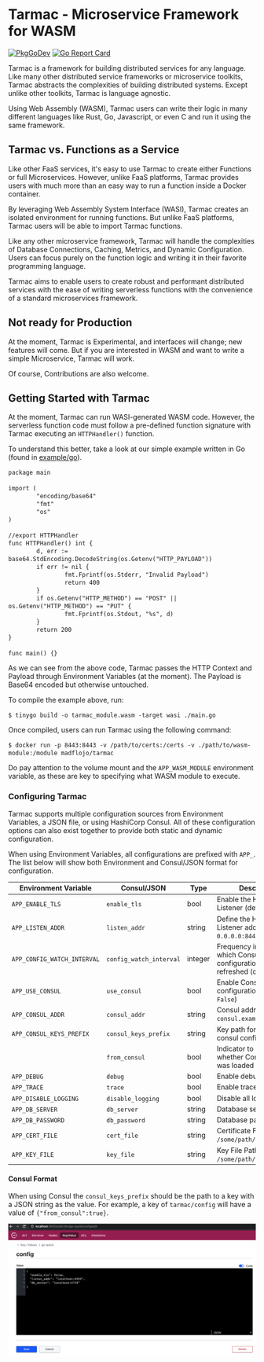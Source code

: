 # Tarmac - Microservice Framework for WASM

[![PkgGoDev](https://pkg.go.dev/badge/github.com/madflojo/tarmac)](https://pkg.go.dev/github.com/madflojo/tarmac)
[![Go Report Card](https://goreportcard.com/badge/github.com/madflojo/tarmac)](https://goreportcard.com/report/github.com/madflojo/tarmac)

Tarmac is a framework for building distributed services for any language. Like many other distributed service frameworks or microservice toolkits, Tarmac abstracts the complexities of building distributed systems. Except unlike other toolkits, Tarmac is language agnostic.

Using Web Assembly (WASM), Tarmac users can write their logic in many different languages like Rust, Go, Javascript, or even C and run it using the same framework.

## Tarmac vs. Functions as a Service

Like other FaaS services, it's easy to use Tarmac to create either Functions or full Microservices. However, unlike FaaS platforms, Tarmac provides users with much more than an easy way to run a function inside a Docker container.

By leveraging Web Assembly System Interface (WASI), Tarmac creates an isolated environment for running functions. But unlike FaaS platforms, Tarmac users will be able to import Tarmac functions.

Like any other microservice framework, Tarmac will handle the complexities of Database Connections, Caching, Metrics, and Dynamic Configuration. Users can focus purely on the function logic and writing it in their favorite programming language.

Tarmac aims to enable users to create robust and performant distributed services with the ease of writing serverless functions with the convenience of a standard microservices framework.

## Not ready for Production

At the moment, Tarmac is Experimental, and interfaces will change; new features will come. But if you are interested in WASM and want to write a simple Microservice, Tarmac will work.

Of course, Contributions are also welcome.

## Getting Started with Tarmac

At the moment, Tarmac can run WASI-generated WASM code. However, the serverless function code must follow a pre-defined function signature with Tarmac executing an `HTTPHandler()` function.

To understand this better, take a look at our simple example written in Go (found in [example/go](example/go)).

```golang
package main

import (
        "encoding/base64"
        "fmt"
        "os"
)

//export HTTPHandler
func HTTPHandler() int {
        d, err := base64.StdEncoding.DecodeString(os.Getenv("HTTP_PAYLOAD"))
        if err != nil {
                fmt.Fprintf(os.Stderr, "Invalid Payload")
                return 400
        }
        if os.Getenv("HTTP_METHOD") == "POST" || os.Getenv("HTTP_METHOD") == "PUT" {
                fmt.Fprintf(os.Stdout, "%s", d)
        }
        return 200
}

func main() {}
```

As we can see from the above code, Tarmac passes the HTTP Context and Payload through Environment Variables (at the moment). The Payload is Base64 encoded but otherwise untouched.

To compile the example above, run:

```shell
$ tinygo build -o tarmac_module.wasm -target wasi ./main.go
```

Once compiled, users can run Tarmac using the following command:

```shell
$ docker run -p 8443:8443 -v /path/to/certs:/certs -v ./path/to/wasm-module:/module madflojo/tarmac
```

Do pay attention to the volume mount and the `APP_WASM_MODULE` environment variable, as these are key to specifying what WASM module to execute.

### Configuring Tarmac


Tarmac supports multiple configuration sources from Environment Variables, a JSON file, or using HashiCorp Consul. All of these configuration options can also exist together to provide both static and dynamic configuration.

When using Environment Variables, all configurations are prefixed with `APP_`. The list below will show both Environment and Consul/JSON format for configuration.

| Environment Variable | Consul/JSON | Type | Description |
|----------------------|-------------|------|-------------|
| `APP_ENABLE_TLS` | `enable_tls` | bool | Enable the HTTPS Listener (default: `True`) |
| `APP_LISTEN_ADDR` | `listen_addr` | string | Define the HTTP/HTTPS Listener address (default: `0.0.0.0:8443`) |
| `APP_CONFIG_WATCH_INTERVAL` | `config_watch_interval` | integer | Frequency in seconds which Consul configuration will be refreshed (default: 15) |
| `APP_USE_CONSUL` | `use_consul` | bool | Enable Consul based configuration (default: `False`) |
| `APP_CONSUL_ADDR` | `consul_addr` | string | Consul address (i.e. `consul.example.com:8500`) |
| `APP_CONSUL_KEYS_PREFIX` | `consul_keys_prefix` | string | Key path for app specific consul configuration |
|| `from_consul` | bool | Indicator to reflect whether Consul config was loaded |
| `APP_DEBUG` | `debug` | bool | Enable debug logging |
| `APP_TRACE` | `trace` | bool | Enable trace logging | 
| `APP_DISABLE_LOGGING` | `disable_logging` | bool | Disable all logging |
| `APP_DB_SERVER` | `db_server` | string | Database server address |
| `APP_DB_PASSWORD` | `db_password` | string | Database password | 
| `APP_CERT_FILE` | `cert_file` | string | Certificate File Path (i.e. `/some/path/cert.crt`) |
| `APP_KEY_FILE` | `key_file` | string | Key File Path (i.e. `/some/path/cert.key`) 

#### Consul Format

When using Consul the `consul_keys_prefix` should be the path to a key with a JSON string as the value. For example, a key of `tarmac/config` will have a value of `{"from_consul":true}`.

![](static/img/consul-example.png)
